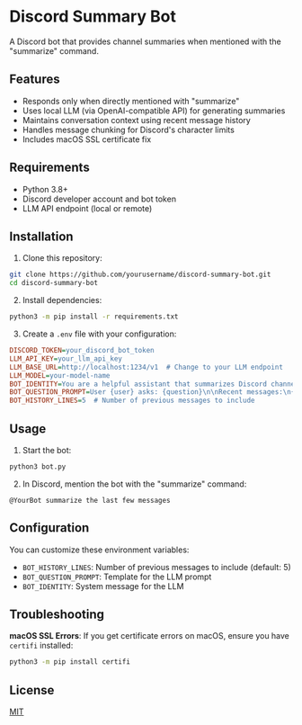 # Discord Summary Bot

A Discord bot that provides channel summaries when mentioned with the "summarize" command.

## Features

- Responds only when directly mentioned with "summarize"
- Uses local LLM (via OpenAI-compatible API) for generating summaries
- Maintains conversation context using recent message history
- Handles message chunking for Discord's character limits
- Includes macOS SSL certificate fix

## Requirements

- Python 3.8+
- Discord developer account and bot token
- LLM API endpoint (local or remote)

## Installation

1. Clone this repository:
```bash
git clone https://github.com/yourusername/discord-summary-bot.git
cd discord-summary-bot
```

2. Install dependencies:
```bash
python3 -m pip install -r requirements.txt
```

3. Create a `.env` file with your configuration:
```ini
DISCORD_TOKEN=your_discord_bot_token
LLM_API_KEY=your_llm_api_key
LLM_BASE_URL=http://localhost:1234/v1  # Change to your LLM endpoint
LLM_MODEL=your-model-name
BOT_IDENTITY=You are a helpful assistant that summarizes Discord channels.
BOT_QUESTION_PROMPT=User {user} asks: {question}\n\nRecent messages:\n{history}\n\nPlease provide a concise summary:
BOT_HISTORY_LINES=5  # Number of previous messages to include
```

## Usage

1. Start the bot:
```bash
python3 bot.py
```

2. In Discord, mention the bot with the "summarize" command:
```
@YourBot summarize the last few messages
```

## Configuration

You can customize these environment variables:

- `BOT_HISTORY_LINES`: Number of previous messages to include (default: 5)
- `BOT_QUESTION_PROMPT`: Template for the LLM prompt
- `BOT_IDENTITY`: System message for the LLM

## Troubleshooting

**macOS SSL Errors**: If you get certificate errors on macOS, ensure you have `certifi` installed:
```bash
python3 -m pip install certifi
```

## License

[MIT](LICENSE)
